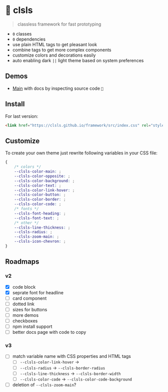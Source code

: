 # 🫙 clsls

> classless framework for fast prototyping

-   `0` classes
-   `0` dependencies
-   use plain HTML tags to get pleasant look
-   combine tags to get more complex components
-   customize colors and decorations easily
-   auto enabling dark `||` light theme based on system preferences

## Demos

- [Main](https://clsls.github.io/framework/) with docs by inspecting source code `🗿`

## Install

For last version:

```html
<link href="https://clsls.github.io/framework/src/index.css" rel="stylesheet" />
```

## Customize

To create your own theme just rewrite following variables in your CSS file:

```css
{
    /* colors */
    --clsls-color-main: ;
    --clsls-color-opposite: ;
    --clsls-color-background: ;
    --clsls-color-text: ;
    --clsls-color-link-hover: ;
    --clsls-color-button: ;
    --clsls-color-border: ;
    --clsls-color-code: ;
    /* fonts */
    --clsls-font-heading: ;
    --clsls-font-text: ;
    /* other */
    --clsls-line-thickness: ;
    --clsls-radius: ;
    --clsls-zoom-main: ;
    --clsls-icon-chevron: ;
}
```

## Roadmaps

### v2

- [x] code block
- [x] seprate font for headline
- [ ] card component
- [ ] dotted link
- [ ] sizes for buttons
- [ ] more demos
- [ ] checkboxes
- [ ] npm install support
- [ ] better docs page with code to copy

### v3

- [ ] match variable name with CSS properties and HTML tags
    - [ ] `--clsls-color-link-hover` →
    - [ ] `--clsls-radius` → `--clsls-border-radius`
    - [ ] `--clsls-line-thickness` → `--clsls-border-width`
    - [ ] `--clsls-color-code` → `--clsls-color-code-background`
- [ ] deletion of `--clsls-zoom-main`?